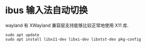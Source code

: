 # ibus 输入法自动切换

wayland 有 XWayland 兼容层支持能够比较正常地使用 X11 库.

```shell
sudo apt update
sudo apt install libx11-dev libxi-dev libxtst-dev pkg-config
```
